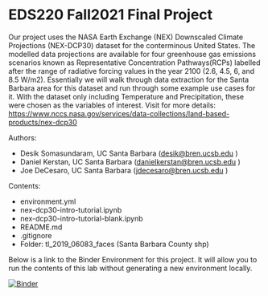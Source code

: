 # EDS220 Fall2021 Final Project

Our project uses the NASA Earth Exchange (NEX) Downscaled Climate Projections (NEX-DCP30) dataset for the conterminous United States. The modelled data projections are available for four greenhouse gas emissions scenarios known as Representative Concentration Pathways(RCPs) labelled after the range of radiative forcing values in the year 2100 (2.6, 4.5, 6, and 8.5 W/m2). Essentially we will walk through data extraction for the Santa Barbara area for this dataset and run through some example use cases for it. With the dataset only including Temperature and Precipitation, these were chosen as the variables of interest.
Visit for more details: https://www.nccs.nasa.gov/services/data-collections/land-based-products/nex-dcp30 

Authors:
- Desik Somasundaram, UC Santa Barbara (desik@bren.ucsb.edu ) 
- Daniel Kerstan, UC Santa Barbara (danielkerstan@bren.ucsb.edu ) 
- Joe DeCesaro, UC Santa Barbara (jdecesaro@bren.ucsb.edu ) 

Contents:
- environment.yml
- nex-dcp30-intro-tutorial.ipynb
- nex-dcp30-intro-tutorial-blank.ipynb
- README.md
- .gitignore
- Folder: tl_2019_06083_faces (Santa Barbara County shp)

Below is a link to the Binder Environment for this project. It will allow you to run the contents of this lab without generating a new environment locally.

[![Binder](https://mybinder.org/badge_logo.svg)](https://mybinder.org/v2/gh/nex-dcp30-intro/notebook/main)


